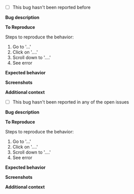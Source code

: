 - [ ]  This bug hasn't been reported before 

**Bug description**

<!-- (A concise description of the bug encountered ) -->

**To Reproduce**

Steps to reproduce the behavior:
1. Go to '...'
2. Click on '....'
3. Scroll down to '....'
4. See error

**Expected behavior**

<!-- Give a brief description of what you expected to happen. -->

**Screenshots**

<!-- Add screenshots to help explain your problem (if possible) -->


**Additional context**

<!-- Add any other context about the problem here. -->
- [ ]  This bug hasn't been reported in any of the open issues

**Bug description**

<!-- (A concise description of the bug encountered ) -->

**To Reproduce**

Steps to reproduce the behavior:
1. Go to '...'
2. Click on '....'
3. Scroll down to '....'
4. See error

**Expected behavior**

<!-- Give a brief description of what you expected to happen. -->

**Screenshots**

<!-- Add screenshots to help explain your problem (if possible) -->


**Additional context**

<!-- Add any other context about the problem here. -->
